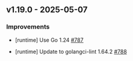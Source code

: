 ## v1.19.0 - 2025-05-07

### Improvements

- [runtime] Use Go 1.24 [#787](https://github.com/pulumi/pulumi-yaml/pull/787)

- [runtime] Update to golangci-lint 1.64.2 [#788](https://github.com/pulumi/pulumi-yaml/pull/788)

